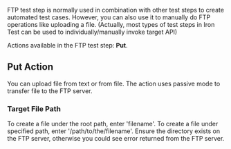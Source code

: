 FTP test step is normally used in combination with other test steps to create automated test cases. However, you can also use it to manually do FTP operations like uploading a file. (Actually, most types of test steps in Iron Test can be used to individually/manually invoke target API)

Actions available in the FTP test step: **Put**.

## Put Action
You can upload file from text or from file. The action uses passive mode to transfer file to the FTP server.

### Target File Path
To create a file under the root path, enter 'filename'.
To create a file under specified path, enter '/path/to/the/filename'. Ensure the directory exists on the FTP server, otherwise you could see error returned from the FTP server.